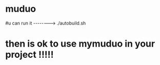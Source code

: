 # muduo

#u  can  run  it  -------->   ./autobuild.sh  

# then   is  ok  to   use    mymuduo  in   your  project !!!!!
